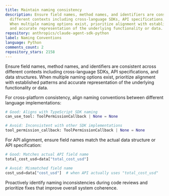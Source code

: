```yaml
---
title: Maintain naming consistency
description: Ensure field names, method names, and identifiers are consistent across
  different contexts including cross-language SDKs, API specifications, and data structures.
  When multiple naming options exist, prioritize alignment with established patterns
  and accurate representation of the underlying functionality or data.
repository: anthropics/claude-agent-sdk-python
label: Naming Conventions
language: Python
comments_count: 2
repository_stars: 2158
---
```


Ensure field names, method names, and identifiers are consistent across different contexts including cross-language SDKs, API specifications, and data structures. When multiple naming options exist, prioritize alignment with established patterns and accurate representation of the underlying functionality or data.

For cross-platform consistency, align naming conventions between different language implementations:
```python
# Good: Aligns with TypeScript SDK naming
can_use_tool: ToolPermissionCallback | None = None

# Avoid: Inconsistent with other SDK implementations  
tool_permission_callback: ToolPermissionCallback | None = None
```

For API alignment, ensure field names match the actual data structure or API specification:
```python
# Good: Matches actual API field name
total_cost_usd=data["total_cost_usd"]

# Avoid: Mismatched field name
cost_usd=data["cost_usd"]  # when API actually uses "total_cost_usd"
```

Proactively identify naming inconsistencies during code reviews and prioritize fixes that improve overall system coherence.